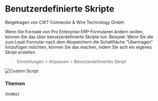 # Benutzerdefinierte Skripte
<span class="text-muted contributed-by">Beigetragen von CWT Connector & Wire Technology GmbH</span>

Wenn Sie Formate von Pro Enterprise ERP-Formularen ändern wollen, können Sie das über benutzerdefinierte Skripte tun. Beispiel: Wenn Sie die zum Lead-Formular nach dem Abspeichern die Schaltfläche "Übertragen" hinzufügen möchten, können Sie das machen, indem Sie sich ein eigenes Skript erstellen.

> Einstellungen > Anpassen > Benutzerdefiniertes Skript

<img alt="Custom Script" class="screenshot" src="/docs/assets/img/customize/custom-script-1.png">

### Themen

{index}
